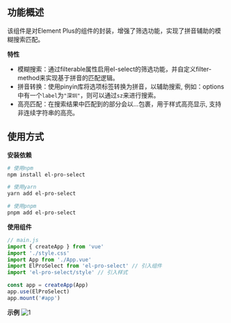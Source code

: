 ## 功能概述
该组件是对Element Plus的<el-select>组件的封装，增强了筛选功能，实现了拼音辅助的模糊搜索匹配。

**特性**
* 模糊搜索：通过filterable属性启用el-select的筛选功能，并自定义filter-method来实现基于拼音的匹配逻辑。
* 拼音转换：使用pinyin库将选项标签转换为拼音，以辅助搜索, 例如：options中有一个`label`为`"深圳"`，则可以通过`sz`来进行搜索。
* 高亮匹配：在搜索结果中匹配到的部分会以<span class="highlight">...</span>包裹，用于样式高亮显示, 支持非连续字符串的高亮。

## 使用方式

**安装依赖**
```bash
# 使用npm
npm install el-pro-select 

# 使用yarn 
yarn add el-pro-select

# 使用pnpm
pnpm add el-pro-select
```

**使用组件**
```js 
// main.js
import { createApp } from 'vue'
import './style.css'
import App from './App.vue'
import ElProSelect from 'el-pro-select' // 引入组件
import 'el-pro-select/style' // 引入样式

const app = createApp(App)
app.use(ElProSelect)
app.mount('#app')

```

**示例** 
![1](https://github.com/JOU-amjs/sdm2/assets/29848971/f7f5fd21-d49b-45b6-94d4-e94c25326f0c)